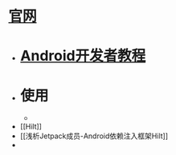 # [官网](https://dagger.dev/hilt/gradle-setup)
- # [Android开发者教程](https://developer.android.com/training/dependency-injection/hilt-android?hl=zh-cn)
- # 使用
	-
- [[Hilt]]
- [[浅析Jetpack成员-Android依赖注入框架Hilt]]
-